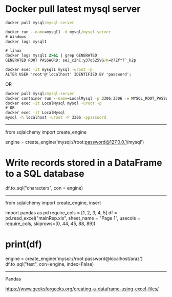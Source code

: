 # Docker pull latest mysql server

```cmd
docker pull mysql/mysql-server

docker run --name=mysql1 -d mysql/mysql-server 
# Windows
docker logs mysql1

# linux
docker logs mysql1 2>&1 | grep GENERATED
GENERATED ROOT PASSWORD: seJ_c2hC:y37o525VG/K=@7Zf*T^_k2p

docker exec -it mysql1 mysql -uroot -p
ALTER USER 'root'@'localhost' IDENTIFIED BY 'password';
```

OR

```cmd
docker pull mysql/mysql-server
docker container run --name=LocalMysql -p 3306:3306 -e MYSQL_ROOT_PASSWORD=password mysql -d mysql/mysql-server 
docker exec -it LocalMysql mysql -uroot -p
# OR
docker exec -it LocalMysql
mysql -h localhost -uroot -P 3306 -ppassword
```









--------------------------------------------


from sqlalchemy import create_engine



engine = create_engine('mysql://root:password@127.0.0.1/mysql')
# Write records stored in a DataFrame to a SQL database
df.to_sql("characters", con = engine)




----------------------------------------------



from sqlalchemy import create_engine, insert

import pandas as pd
require_cols = [1, 2, 3, 4, 5]
df = pd.read_excel("mainRep.xls", sheet_name = "Page 1", usecols = require_cols, skiprows=[0, 44, 45, 88, 89])

# print(df)

engine = create_engine('mysql://root:password@localhost/araz')
df.to_sql("test", con=engine, index=False)



-------------------------------------------------
Pandas

https://www.geeksforgeeks.org/creating-a-dataframe-using-excel-files/
